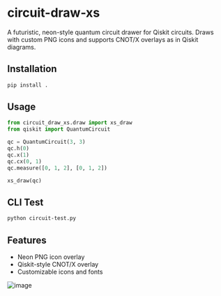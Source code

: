 # circuit-draw-xs

A futuristic, neon-style quantum circuit drawer for Qiskit circuits. Draws with custom PNG icons and supports CNOT/X overlays as in Qiskit diagrams.

## Installation

```bash
pip install .
```

## Usage

```python
from circuit_draw_xs.draw import xs_draw
from qiskit import QuantumCircuit

qc = QuantumCircuit(3, 3)
qc.h(0)
qc.x(1)
qc.cx(0, 1)
qc.measure([0, 1, 2], [0, 1, 2])

xs_draw(qc)
```

## CLI Test

```bash
python circuit-test.py
```

## Features
- Neon PNG icon overlay
- Qiskit-style CNOT/X overlay
- Customizable icons and fonts

![image](https://github.com/user-attachments/assets/a65e6bc9-8378-4733-a609-7bbf1d3395a8)


